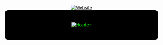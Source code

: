 <div align="center">
  <a href="https://doganacar.com">
    <img src="https://img.shields.io/badge/🌐-VISIT_MY_WEBSITE-05FD00?style=for-the-badge&logoColor=black" alt="Website">
  </a>
</div>

<!-- Yeşil-Siyah Tema ve Butonlar -->
<div align="center" style="font-family: 'Fira Code', monospace; color: #05FD00; background-color: black; padding: 2em; border-radius: 10px;">
  
  ![Header](https://readme-typing-svg.demolab.com?font=Fira+Code&size=26&duration=2000&pause=1000&color=05FD00&center=true&vCenter=true&width=500&lines=Hello!+This+is+Dogan+Acar;Brand+Strategist+%26+App+Designer)

